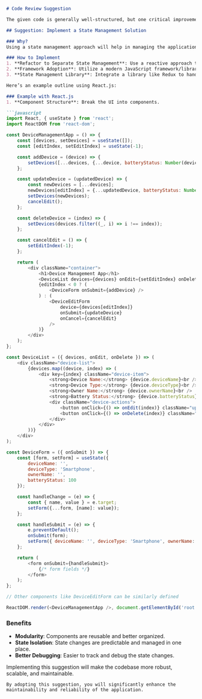 ```markdown
# Code Review Suggestion

The given code is generally well-structured, but one critical improvement would be to handle the state management more effectively. Currently, the state (list of devices) is stored in a global variable, and the rendering is done by manipulating the DOM directly. This approach can lead to bugs and makes the code less maintainable as the application grows. 

## Suggestion: Implement a State Management Solution

### Why?
Using a state management approach will help in managing the application state in a more predictable way. This can be achieved by leveraging JavaScript frameworks/libraries like React.js or integrating a state management library such as Redux. This would separate the state management logic from the DOM manipulation, making the code more modular, easier to debug, and maintain.

### How to Implement
1. **Refactor to Separate State Management**: Use a reactive approach to manage state and DOM updates.
2. **Framework Adoption**: Utilize a modern JavaScript framework/library like React.js to manage component states and lifecycle.
3. **State Management Library**: Integrate a library like Redux to handle the application state.

Here’s an example outline using React.js:

### Example with React.js
1. **Component Structure**: Break the UI into components.

```javascript
import React, { useState } from 'react';
import ReactDOM from 'react-dom';

const DeviceManagementApp = () => {
    const [devices, setDevices] = useState([]);
    const [editIndex, setEditIndex] = useState(-1);

    const addDevice = (device) => {
        setDevices([...devices, {...device, batteryStatus: Number(device.batteryStatus)}]);
    };

    const updateDevice = (updatedDevice) => {
        const newDevices = [...devices];
        newDevices[editIndex] = {...updatedDevice, batteryStatus: Number(updatedDevice.batteryStatus)};
        setDevices(newDevices);
        cancelEdit();
    };

    const deleteDevice = (index) => {
        setDevices(devices.filter((_, i) => i !== index));
    };

    const cancelEdit = () => {
        setEditIndex(-1);
    };

    return (
        <div className="container">
            <h1>Device Management App</h1>
            <DeviceList devices={devices} onEdit={setEditIndex} onDelete={deleteDevice} />
            {editIndex < 0 ? (
                <DeviceForm onSubmit={addDevice} />
            ) : (
                <DeviceEditForm 
                    device={devices[editIndex]}
                    onSubmit={updateDevice}
                    onCancel={cancelEdit}
                />
            )}
        </div>
    );
};

const DeviceList = ({ devices, onEdit, onDelete }) => (
    <div className="device-list">
        {devices.map((device, index) => (
            <div key={index} className="device-item">
                <strong>Device Name:</strong> {device.deviceName}<br />
                <strong>Device Type:</strong> {device.deviceType}<br />
                <strong>Owner Name:</strong> {device.ownerName}<br />
                <strong>Battery Status:</strong> {device.batteryStatus}%
                <div className="device-actions">
                    <button onClick={() => onEdit(index)} className="update">Edit</button>
                    <button onClick={() => onDelete(index)} className="delete">Delete</button>
                </div>
            </div>
        ))}
    </div>
);

const DeviceForm = ({ onSubmit }) => {
    const [form, setForm] = useState({
        deviceName: '',
        deviceType: 'Smartphone',
        ownerName: '',
        batteryStatus: 100
    });

    const handleChange = (e) => {
        const { name, value } = e.target;
        setForm({...form, [name]: value});
    };

    const handleSubmit = (e) => {
        e.preventDefault();
        onSubmit(form);
        setForm({ deviceName: '', deviceType: 'Smartphone', ownerName: '', batteryStatus: 100 });
    };

    return (
        <form onSubmit={handleSubmit}>
            {/* form fields */}
        </form>
    );
};

// Other components like DeviceEditForm can be similarly defined

ReactDOM.render(<DeviceManagementApp />, document.getElementById('root'));
```
### Benefits
- **Modularity**: Components are reusable and better organized.
- **State Isolation**: State changes are predictable and managed in one place.
- **Better Debugging**: Easier to track and debug the state changes.

Implementing this suggestion will make the codebase more robust, scalable, and maintainable.
```
By adopting this suggestion, you will significantly enhance the maintainability and reliability of the application.